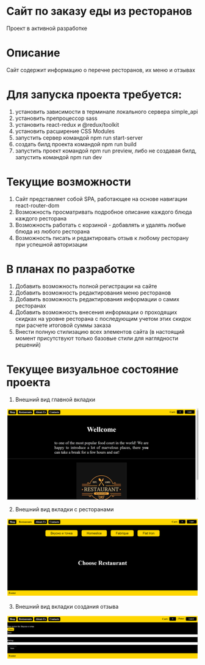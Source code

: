 # Сайт по заказу еды из ресторанов
Проект в активной разработке
# Описание
Сайт содержит информацию о перечне ресторанов, их меню и отзывах
# Для запуска проекта требуется:
1) установить зависимости в терминале локального сервера simple_api
2) установить препроцессор sass
3) установить react-redux и @redux/toolkit
4) установить расширение CSS Modules
5) запустить сервер командой npm run start-server
6) создать билд проекта командой npm run build
7) запустить проект командой npm run preview,
либо не создавая билд, запустить командой npm run dev
# Текущие возможности
1) Сайт представляет собой SPA, работающее на основе навигации react-router-dom
2) Возможность просматривать подробное описание каждого блюда каждого ресторана
3) Возможность работать с корзиной - добавлять и удалять любые блюда из любого ресторана
4) Возможность писать и редактировать отзыв к любому ресторану при успешной авторизации
# В планах по разработке
1) Добавить возможность полной регистрации на сайте
2) Добавить возможность редактирования меню ресторанов
3) Добавить возможность редактирования информации о самих ресторанах
4) Добавить возможность внесения информации о проходящих скидках на уровне ресторана с последующим учетом этих скидок при расчете итоговой суммы заказа
5) Внести полную стилизацию всех элементов сайта (в настоящий момент присутствуют только базовые стили для наглядности решений)
# Текущее визуальное состояние проекта

1) Внешний вид главной вкладки

<img src='https://github.com/RareMashiro/ReactCourse/blob/main-hw/images/mainPage.png'/>

2) Внешний вид вкладки с ресторанами

<img src='https://github.com/RareMashiro/ReactCourse/blob/main-hw/images/restaurantPage.png'/>

3) Внешний вид вкладки создания отзыва

<img src='https://github.com/RareMashiro/ReactCourse/blob/main-hw/images/reviewPage.png'/>




